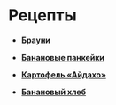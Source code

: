 # Рецепты

- [**Брауни**](/brownie.md)

- [**Банановые панкейки**](/banano_pancakes.md)

- [**Картофель «Айдахо»**](/aidaho_potato.md)

- [**Банановый хлеб**](/banano_bread.md)
